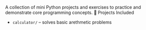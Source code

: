 A collection of mini Python projects and exercises to practice and demonstrate core programming concepts.
📁 Projects Included

- `calculator/` – solves basic arethmetic problems
